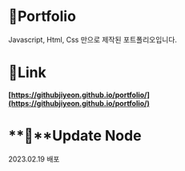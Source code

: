 # 💫Portfolio

Javascript, Html, Css 만으로 제작된 포트폴리오입니다.


# 🔗Link

**[https://githubjiyeon.github.io/portfolio/](https://githubjiyeon.github.io/portfolio/)**


# **📖**Update Node

2023.02.19 배포
